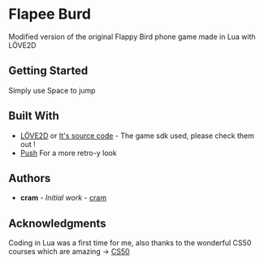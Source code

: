 # Flapee Burd

Modified version of the original Flappy Bird phone game made in Lua with LÖVE2D

## Getting Started

Simply use Space to jump


## Built With

* [LÖVE2D](https://love2d.org/) or [It's source code](https://bitbucket.org/rude/love/src/default/) - The game sdk used, please check them out !
* [Push](https://github.com/Ulydev/push) For a more retro-y look

## Authors

* **cram** - *Initial work* - [cram](https://github.com/Cram0)


## Acknowledgments

Coding in Lua was a first time for me, also thanks to the wonderful CS50 courses which are amazing -> [CS50](https://cs50.harvard.edu/college/2019/fall/)
